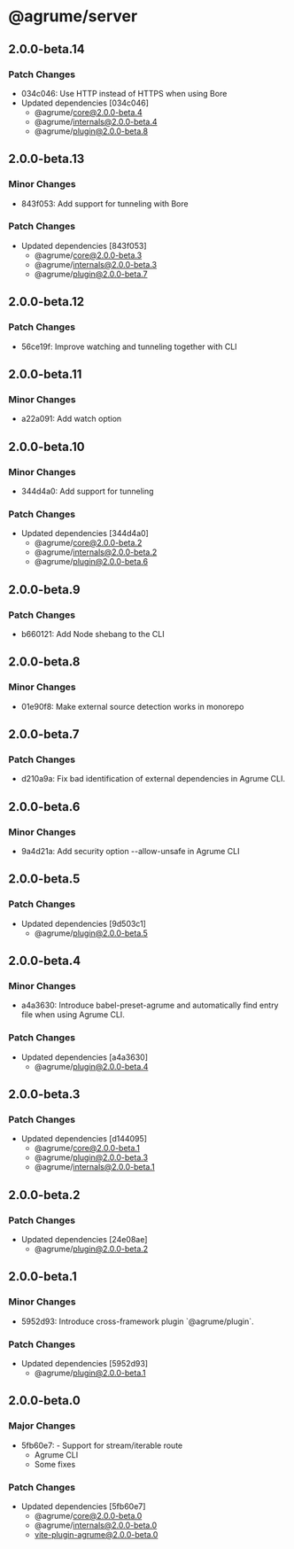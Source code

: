 # @agrume/server

## 2.0.0-beta.14

### Patch Changes

- 034c046: Use HTTP instead of HTTPS when using Bore
- Updated dependencies [034c046]
  - @agrume/core@2.0.0-beta.4
  - @agrume/internals@2.0.0-beta.4
  - @agrume/plugin@2.0.0-beta.8

## 2.0.0-beta.13

### Minor Changes

- 843f053: Add support for tunneling with Bore

### Patch Changes

- Updated dependencies [843f053]
  - @agrume/core@2.0.0-beta.3
  - @agrume/internals@2.0.0-beta.3
  - @agrume/plugin@2.0.0-beta.7

## 2.0.0-beta.12

### Patch Changes

- 56ce19f: Improve watching and tunneling together with CLI

## 2.0.0-beta.11

### Minor Changes

- a22a091: Add watch option

## 2.0.0-beta.10

### Minor Changes

- 344d4a0: Add support for tunneling

### Patch Changes

- Updated dependencies [344d4a0]
  - @agrume/core@2.0.0-beta.2
  - @agrume/internals@2.0.0-beta.2
  - @agrume/plugin@2.0.0-beta.6

## 2.0.0-beta.9

### Patch Changes

- b660121: Add Node shebang to the CLI

## 2.0.0-beta.8

### Minor Changes

- 01e90f8: Make external source detection works in monorepo

## 2.0.0-beta.7

### Patch Changes

- d210a9a: Fix bad identification of external dependencies in Agrume CLI.

## 2.0.0-beta.6

### Minor Changes

- 9a4d21a: Add security option --allow-unsafe in Agrume CLI

## 2.0.0-beta.5

### Patch Changes

- Updated dependencies [9d503c1]
  - @agrume/plugin@2.0.0-beta.5

## 2.0.0-beta.4

### Minor Changes

- a4a3630: Introduce babel-preset-agrume and automatically find entry file when using Agrume CLI.

### Patch Changes

- Updated dependencies [a4a3630]
  - @agrume/plugin@2.0.0-beta.4

## 2.0.0-beta.3

### Patch Changes

- Updated dependencies [d144095]
  - @agrume/core@2.0.0-beta.1
  - @agrume/plugin@2.0.0-beta.3
  - @agrume/internals@2.0.0-beta.1

## 2.0.0-beta.2

### Patch Changes

- Updated dependencies [24e08ae]
  - @agrume/plugin@2.0.0-beta.2

## 2.0.0-beta.1

### Minor Changes

- 5952d93: Introduce cross-framework plugin \`@agrume/plugin\`.

### Patch Changes

- Updated dependencies [5952d93]
  - @agrume/plugin@2.0.0-beta.1

## 2.0.0-beta.0

### Major Changes

- 5fb60e7: - Support for stream/iterable route
  - Agrume CLI
  - Some fixes

### Patch Changes

- Updated dependencies [5fb60e7]
  - @agrume/core@2.0.0-beta.0
  - @agrume/internals@2.0.0-beta.0
  - vite-plugin-agrume@2.0.0-beta.0
